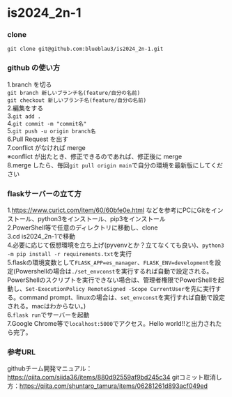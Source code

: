 # is2024_2n-1

### clone

`git clone git@github.com:blueblau3/is2024_2n-1.git`

### github の使い方
1.branch を切る<br>
`git branch 新しいブランチ名(feature/自分の名前)`<br>
`git checkout 新しいブランチ名(feature/自分の名前)`<br>
2.編集をする<br>
3.`git add .`<br>
4.`git commit -m "commit名"`<br>
5.`git push -u origin branch名`<br>
6.Pull Request を出す<br>
7.conflict がなければ merge<br>
※conflict が出たとき、修正できるのであれば、修正後に merge<br>
8.merge したら、毎回`git pull origin main`で自分の環境を最新版にしてください<br>

### flaskサーバーの立て方
1.https://www.curict.com/item/60/60bfe0e.html などを参考にPCにGitをインストール、python3をインストール、pip3をインストール<br>
2.PowerShell等で任意のディレクトリに移動し、clone<br>
3.cd is2024_2n-1で移動<br>
4.必要に応じて仮想環境を立ち上げ(pyvenvとか？立てなくても良い)、`python3 -m pip install -r requirements.txt`を実行<br>
5.flaskの環境変数として`FLASK_APP=es_manager`、`FLASK_ENV=development`を設定(Powershellの場合は`./set_envconst`を実行するれば自動で設定される。PowerShellのスクリプトを実行できない場合は、管理者権限でPowerShellを起動し、`Set-ExecutionPolicy RemoteSigned -Scope CurrentUser`を先に実行する。command prompt、linuxの場合は、`set_envconst`を実行すれば自動で設定される。macはわからない。)<br>
6.`flask run`でサーバーを起動<br>
7.Google Chrome等で`localhost:5000`でアクセス。Hello world!!と出力されたら完了。<br>

### 参考URL
githubチーム開発マニュアル：https://qiita.com/siida36/items/880d92559af9bd245c34
gitコミット取消し方：https://qiita.com/shuntaro_tamura/items/06281261d893acf049ed